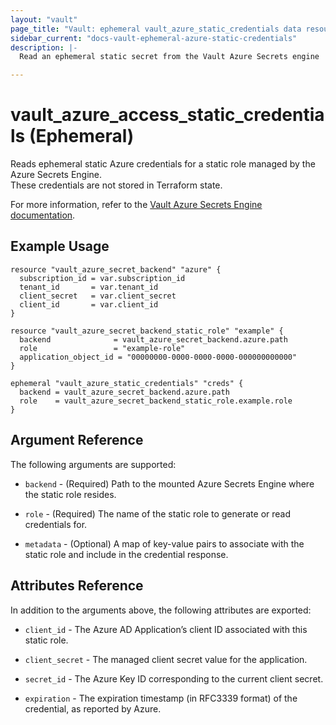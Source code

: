 ```yaml
---
layout: "vault"
page_title: "Vault: ephemeral vault_azure_static_credentials data resource"
sidebar_current: "docs-vault-ephemeral-azure-static-credentials"
description: |-
  Read an ephemeral static secret from the Vault Azure Secrets engine 

---
```


# vault_azure_access_static_credentials (Ephemeral)

Reads ephemeral static Azure credentials for a static role managed by the Azure Secrets Engine.  
These credentials are not stored in Terraform state.

For more information, refer to the [Vault Azure Secrets Engine documentation](https://developer.hashicorp.com/vault/docs/secrets/azure).

## Example Usage

```hcl
resource "vault_azure_secret_backend" "azure" {
  subscription_id = var.subscription_id
  tenant_id       = var.tenant_id
  client_secret   = var.client_secret
  client_id       = var.client_id
}

resource "vault_azure_secret_backend_static_role" "example" {
  backend              = vault_azure_secret_backend.azure.path
  role                 = "example-role"
  application_object_id = "00000000-0000-0000-0000-000000000000"
}

ephemeral "vault_azure_static_credentials" "creds" {
  backend = vault_azure_secret_backend.azure.path
  role    = vault_azure_secret_backend_static_role.example.role
}
```

## Argument Reference

The following arguments are supported:

* `backend` - (Required) Path to the mounted Azure Secrets Engine where the static role resides.

* `role` - (Required) The name of the static role to generate or read credentials for.

* `metadata` - (Optional) A map of key-value pairs to associate with the static role and include in the credential response.

## Attributes Reference

In addition to the arguments above, the following attributes are exported:

* `client_id` - The Azure AD Application’s client ID associated with this static role.

* `client_secret` - The managed client secret value for the application.

* `secret_id` - The Azure Key ID corresponding to the current client secret.

* `expiration` - The expiration timestamp (in RFC3339 format) of the credential, as reported by Azure.